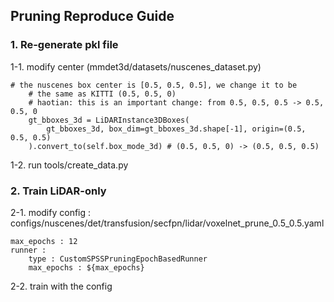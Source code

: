 
## Pruning Reproduce Guide
### 1. Re-generate pkl file
1-1. modify center (mmdet3d/datasets/nuscenes_dataset.py)

	# the nuscenes box center is [0.5, 0.5, 0.5], we change it to be
        # the same as KITTI (0.5, 0.5, 0)
        # haotian: this is an important change: from 0.5, 0.5, 0.5 -> 0.5, 0.5, 0
        gt_bboxes_3d = LiDARInstance3DBoxes(
            gt_bboxes_3d, box_dim=gt_bboxes_3d.shape[-1], origin=(0.5, 0.5, 0.5)
        ).convert_to(self.box_mode_3d) # (0.5, 0.5, 0) -> (0.5, 0.5, 0.5)

1-2. run tools/create_data.py

### 2. Train LiDAR-only

2-1. modify config : configs/nuscenes/det/transfusion/secfpn/lidar/voxelnet_prune_0.5_0.5.yaml

    max_epochs : 12
    runner : 
	    type : CustomSPSSPruningEpochBasedRunner
	    max_epochs : ${max_epochs}

2-2. train with the config

